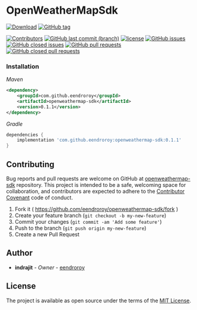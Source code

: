 # OpenWeatherMapSdk

[![Download](https://api.bintray.com/packages/eendroroy/com.github.eendroroy/openweathermap-sdk/images/download.svg)](https://bintray.com/eendroroy/com.github.eendroroy/openweathermap-sdk/_latestVersion)
[![GitHub tag](https://img.shields.io/github/tag/eendroroy/openweathermap-sdk.svg)](https://github.com/eendroroy/openweathermap-sdk/tags)

[![Contributors](https://img.shields.io/github/contributors/eendroroy/openweathermap-sdk.svg)](https://github.com/eendroroy/openweathermap-sdk/graphs/contributors)
[![GitHub last commit (branch)](https://img.shields.io/github/last-commit/eendroroy/openweathermap-sdk/master.svg)](https://github.com/eendroroy/openweathermap-sdk)
[![license](https://img.shields.io/github/license/eendroroy/openweathermap-sdk.svg)](https://github.com/eendroroy/openweathermap-sdk/blob/master/LICENSE)
[![GitHub issues](https://img.shields.io/github/issues/eendroroy/openweathermap-sdk.svg)](https://github.com/eendroroy/openweathermap-sdk/issues)
[![GitHub closed issues](https://img.shields.io/github/issues-closed/eendroroy/openweathermap-sdk.svg)](https://github.com/eendroroy/openweathermap-sdk/issues?q=is%3Aissue+is%3Aclosed)
[![GitHub pull requests](https://img.shields.io/github/issues-pr/eendroroy/openweathermap-sdk.svg)](https://github.com/eendroroy/openweathermap-sdk/pulls)
[![GitHub closed pull requests](https://img.shields.io/github/issues-pr-closed/eendroroy/openweathermap-sdk.svg)](https://github.com/eendroroy/openweathermap-sdk/pulls?q=is%3Apr+is%3Aclosed)

### Installation

*Maven*

```xml
<dependency>
	<groupId>com.github.eendroroy</groupId>
	<artifactId>openweathermap-sdk</artifactId>
	<version>0.1.1</version>
</dependency>
```

*Gradle*
```groovy
dependencies {
    implementation 'com.github.eendroroy:openweathermap-sdk:0.1.1'
}
```

## Contributing

Bug reports and pull requests are welcome on GitHub at [openweathermap-sdk](https://github.com/eendroroy/openweathermap-sdk) repository.
This project is intended to be a safe, welcoming space for collaboration, and contributors are expected to adhere to the
[Contributor Covenant](http://contributor-covenant.org) code of conduct.

  1. Fork it ( https://github.com/eendroroy/openweathermap-sdk/fork )
  1. Create your feature branch (`git checkout -b my-new-feature`)
  1. Commit your changes (`git commit -am 'Add some feature'`)
  1. Push to the branch (`git push origin my-new-feature`)
  1. Create a new Pull Request

## Author

* **indrajit** - *Owner* - [eendroroy](https://github.com/eendroroy)

## License

The project is available as open source under the terms of the [MIT License](http://opensource.org/licenses/MIT).
